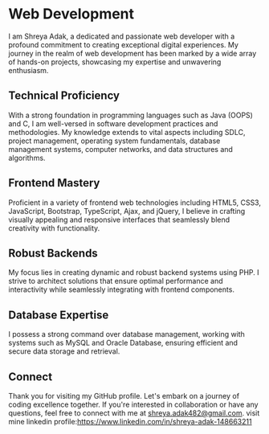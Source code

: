 #  Web Development

 I am Shreya Adak, a dedicated and passionate web developer with a profound commitment to creating exceptional digital experiences. My journey in the realm of web development has been marked by a wide array of hands-on projects, showcasing my expertise and unwavering enthusiasm.

## Technical Proficiency

With a strong foundation in programming languages such as Java (OOPS) and C, I am well-versed in software development practices and methodologies. My knowledge extends to vital aspects including SDLC, project management, operating system fundamentals, database management systems, computer networks, and data structures and algorithms.

## Frontend Mastery

Proficient in a variety of frontend web technologies including HTML5, CSS3, JavaScript, Bootstrap, TypeScript, Ajax, and jQuery, I believe in crafting visually appealing and responsive interfaces that seamlessly blend creativity with functionality.

## Robust Backends

My focus lies in creating dynamic and robust backend systems using PHP. I strive to architect solutions that ensure optimal performance and interactivity while seamlessly integrating with frontend components.

## Database Expertise

I possess a strong command over database management, working with systems such as MySQL and Oracle Database, ensuring efficient and secure data storage and retrieval.

## Connect 
Thank you for visiting my GitHub profile. Let's embark on a journey of coding excellence together. If you're interested in collaboration or have any questions, feel free to connect with me at shreya.adak482@gmail.com.
visit mine linkedin profile:https://www.linkedin.com/in/shreya-adak-148663211
